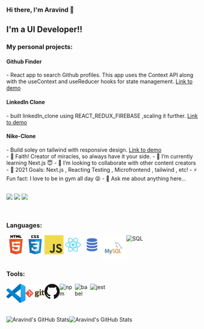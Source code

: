 ### Hi there, I'm Aravind 👋
## I'm a UI Developer!!

### My personal projects:
<h4>Github Finder</h4>
- React app to search Github profiles. This app uses the Context API
along with the useContext and useReducer hooks for state 
management.
<a href="https://githubrepofinder.netlify.app/" rel="nofollow">Link to demo</a>
<h4>LinkedIn Clone</h4>
- built linkedIn_clone using REACT_REDUX_FIREBASE ,scaling it
further.
<a href="https://linkedin-react-redux-firebase.web.app/" rel="nofollow">Link to demo</a>
<h4>Nike-Clone</h4>
- Build soley on tailwind with responsive design.
<a href="https://nikeclone2022.netlify.app/" rel="nofollow">Link to demo</a>


<br/>
- 💯  Faith! Creator of miracles, so always have it your side.
- 🌱 I’m currently learning Next.js 😇
- 👯 I’m looking to collaborate with other content creators
- 🥅 2021 Goals: Next.js , Reacting Testing , Microfrontend , tailwind , etc!
- ⚡ Fun fact: I love to be in gym all day 😝
- 💬 Ask me about anything here...



<br />
<br />


<!-- <p><a href="https://www.linkedin.com/in/aravindmurgan/" rel="nofollow"><img height="40" width="40" src="https://www.vectorlogo.zone/logos/linkedin/linkedin-icon.svg" style="max-width:100%; margin-right:50px;"></a>
<a href="https://www.instagram.com/arvind_murgan/" rel="nofollow"><img height="40" width="40" src="https://www.vectorlogo.zone/logos/instagram/instagram-icon.svg" style="max-width:100%; margin-right:50px;"></a>
<a href="https://www.facebook.com/arvind.cj.96/" rel="nofollow"><img height="40" width="40" src="https://www.vectorlogo.zone/logos/facebook/facebook-icon.svg" style="max-width:100%; margin-right:50px;"></a>
<br></p> -->
<p><a href="https://www.linkedin.com/in/aravindmurgan/" rel="nofollow"><img height="30" src="https://camo.githubusercontent.com/a493f6833f99fb3c85788d6d9305e6b7a42b838e5ee5d138fd9a8214a7e77472/68747470733a2f2f696d672e736869656c64732e696f2f62616467652f6c696e6b6564696e2d2532333030373742352e7376673f267374796c653d666f722d7468652d6261646765266c6f676f3d6c696e6b6564696e266c6f676f436f6c6f723d7768697465" data-canonical-src="https://img.shields.io/badge/linkedin-%230077B5.svg?&amp;style=for-the-badge&amp;logo=linkedin&amp;logoColor=white" style="max-width:100%;"></a>
<a href="https://www.instagram.com/arvind_murgan/" rel="nofollow"><img height="30" src="https://camo.githubusercontent.com/5c3f3164b340475c38f1ec3d8c6d0c6e8656fbccac25d06cfb86477079b88638/68747470733a2f2f696d672e736869656c64732e696f2f62616467652f696e7374616772616d2d2532334534343035462e7376673f267374796c653d666f722d7468652d6261646765266c6f676f3d696e7374616772616d266c6f676f436f6c6f723d7768697465" data-canonical-src="https://img.shields.io/badge/instagram-%23E4405F.svg?&amp;style=for-the-badge&amp;logo=instagram&amp;logoColor=white" style="max-width:100%;"></a>
<a href="https://www.facebook.com/arvind.cj.96/" rel="nofollow"><img height="30" src="https://camo.githubusercontent.com/c4c06a397ab9bdae3a07af592524a7fc3b8ddc91c161332951b12ce5f5079959/68747470733a2f2f696d672e736869656c64732e696f2f62616467652f66616365626f6f6b2d2532333138373746322e7376673f267374796c653d666f722d7468652d6261646765266c6f676f3d66616365626f6f6b266c6f676f436f6c6f723d7768697465" data-canonical-src="https://img.shields.io/badge/facebook-%231877F2.svg?&amp;style=for-the-badge&amp;logo=facebook&amp;logoColor=white" style="max-width:100%;"></a>
<br></p>

<br />


### Languages:


<img align="left" alt="HTML5" width="50px" src="https://raw.githubusercontent.com/github/explore/80688e429a7d4ef2fca1e82350fe8e3517d3494d/topics/html/html.png" style = "max-width:100%;" /> 
<img align="left" alt="CSS3" width="50px" src="https://raw.githubusercontent.com/github/explore/80688e429a7d4ef2fca1e82350fe8e3517d3494d/topics/css/css.png"  style = "max-width:100%;" />
<img align="left" alt="JavaScript" width="50px" src="https://raw.githubusercontent.com/github/explore/80688e429a7d4ef2fca1e82350fe8e3517d3494d/topics/javascript/javascript.png"  style = "max-width:100%;" />
<img align="left" alt="React" width="50px" src="https://raw.githubusercontent.com/github/explore/80688e429a7d4ef2fca1e82350fe8e3517d3494d/topics/react/react.png"  style = "max-width:100%;"/>
<img align="left" alt="SQL" width="50px" src="https://raw.githubusercontent.com/github/explore/80688e429a7d4ef2fca1e82350fe8e3517d3494d/topics/sql/sql.png" style = "max-width:100%;" /> 
<img align="left" alt="MySQL" width="65px" src="https://raw.githubusercontent.com/github/explore/80688e429a7d4ef2fca1e82350fe8e3517d3494d/topics/mysql/mysql.png"  style = "max-width:100%;"/>
<img align="left" alt="SQL" width="50px" src="https://www.vectorlogo.zone/logos/getbootstrap/getbootstrap-icon.svg" style = "max-width:100%;" /> 

</br>
</br>
<br />
<br />


### Tools:
<img align="left" alt="Visual Studio Code" width="50px" src="https://raw.githubusercontent.com/github/explore/80688e429a7d4ef2fca1e82350fe8e3517d3494d/topics/visual-studio-code/visual-studio-code.png" style = "max-width:100%;" />
<img align="left" alt="Git" width="50px" src="https://raw.githubusercontent.com/github/explore/80688e429a7d4ef2fca1e82350fe8e3517d3494d/topics/git/git.png" style = "max-width:100%;" /> 
<img align="left" alt="GitHub" width="40px" src="https://raw.githubusercontent.com/github/explore/78df643247d429f6cc873026c0622819ad797942/topics/github/github.png" style = "max-width:100%;" />
<img align="left" alt="npm" width="40px" src="https://camo.githubusercontent.com/1293c7d8a99e4f28dd93a169d36badb926494903099d9b90e0876c2e753d2eaf/68747470733a2f2f7777772e766563746f726c6f676f2e7a6f6e652f6c6f676f732f6e706d6a732f6e706d6a732d69636f6e2e737667" data-canonical-src="https://www.vectorlogo.zone/logos/npmjs/npmjs-icon.svg" style="max-width:100%;">
<img align="left" alt="babel" width="40px" src="https://www.vectorlogo.zone/logos/babeljs/babeljs-icon.svg" style="max-width:100%;">
<img align="left" alt="jest" width="40px" src="https://www.vectorlogo.zone/logos/jestjsio/jestjsio-icon.svg"  style="max-width:100%;">




</br>
</br>
</br>
</br>
</br>

 <a href="#stats">
<img align="left" alt="Aravind's GitHub Stats" src="https://github-readme-stats.vercel.app/api?username=AravindMurgan&show_icons=true&theme=great-gatsby" />

<img align="left" alt="Aravind's GitHub Stats" src="https://github-readme-stats.vercel.app/api/top-langs/?username=AravindMurgan&show_icons=true&theme=great-gatsby" />
</a>
 <!-- <a href="#stats">
<img align="center" alt="AravindMurgan's Github Stats" data-canonical-src="https://gh-readme-stats-jr2zafif6.vercel.app/api?username=AravindMurgan&amp;show_icons=true&amp;count_private=true&amp;theme=tokyonight" style="max-width:100%;">
</a>
<a href="#stats">
<img align="center" alt="AravindMurgan's top languages" src="https://camo.githubusercontent.com/e2c4f6fca3d2635553d1947fb8c65c656368b5ee260c2a3832041e686bc5c646/68747470733a2f2f67682d726561646d652d73746174732d6a72327a61666966362e76657263656c2e6170702f6170692f746f702d6c616e67732f3f757365726e616d653d4b726973686e614d6f6f727468793132266c61796f75743d636f6d70616374266c616e67735f636f756e743d38267468656d653d746f6b796f6e69676874" data-canonical-src="https://gh-readme-stats-jr2zafif6.vercel.app/api/top-langs/?username=AravindMurgan&amp;layout=compact&amp;langs_count=8&amp;theme=tokyonight" style="max-width:100%;">
</a> -->

